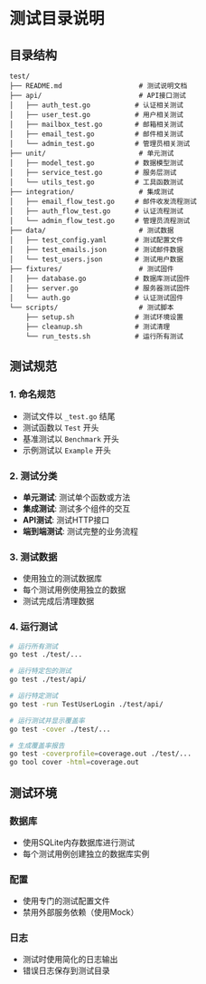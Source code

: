 # 测试目录说明

## 目录结构

```
test/
├── README.md                   # 测试说明文档
├── api/                        # API接口测试
│   ├── auth_test.go           # 认证相关测试
│   ├── user_test.go           # 用户相关测试
│   ├── mailbox_test.go        # 邮箱相关测试
│   ├── email_test.go          # 邮件相关测试
│   └── admin_test.go          # 管理员相关测试
├── unit/                       # 单元测试
│   ├── model_test.go          # 数据模型测试
│   ├── service_test.go        # 服务层测试
│   └── utils_test.go          # 工具函数测试
├── integration/                # 集成测试
│   ├── email_flow_test.go     # 邮件收发流程测试
│   ├── auth_flow_test.go      # 认证流程测试
│   └── admin_flow_test.go     # 管理员流程测试
├── data/                       # 测试数据
│   ├── test_config.yaml       # 测试配置文件
│   ├── test_emails.json       # 测试邮件数据
│   └── test_users.json        # 测试用户数据
├── fixtures/                   # 测试固件
│   ├── database.go            # 数据库测试固件
│   ├── server.go              # 服务器测试固件
│   └── auth.go                # 认证测试固件
└── scripts/                    # 测试脚本
    ├── setup.sh               # 测试环境设置
    ├── cleanup.sh             # 测试清理
    └── run_tests.sh           # 运行所有测试
```

## 测试规范

### 1. 命名规范
- 测试文件以 `_test.go` 结尾
- 测试函数以 `Test` 开头
- 基准测试以 `Benchmark` 开头
- 示例测试以 `Example` 开头

### 2. 测试分类
- **单元测试**: 测试单个函数或方法
- **集成测试**: 测试多个组件的交互
- **API测试**: 测试HTTP接口
- **端到端测试**: 测试完整的业务流程

### 3. 测试数据
- 使用独立的测试数据库
- 每个测试用例使用独立的数据
- 测试完成后清理数据

### 4. 运行测试
```bash
# 运行所有测试
go test ./test/...

# 运行特定包的测试
go test ./test/api/

# 运行特定测试
go test -run TestUserLogin ./test/api/

# 运行测试并显示覆盖率
go test -cover ./test/...

# 生成覆盖率报告
go test -coverprofile=coverage.out ./test/...
go tool cover -html=coverage.out
```

## 测试环境

### 数据库
- 使用SQLite内存数据库进行测试
- 每个测试用例创建独立的数据库实例

### 配置
- 使用专门的测试配置文件
- 禁用外部服务依赖（使用Mock）

### 日志
- 测试时使用简化的日志输出
- 错误日志保存到测试目录
